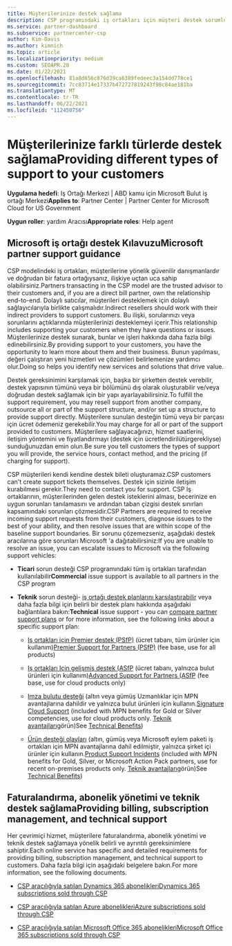 ```yaml
---
title: Müşterilerinize destek sağlama
description: CSP programındaki iş ortakları için müşteri destek sorumlulukları hakkında bilgi edinin. Faturalandırma, abonelik yönetimi ve teknik sorunlar için desteği içerir.
ms.service: partner-dashboard
ms.subservice: partnercenter-csp
author: Kim-Davis
ms.author: kimnich
ms.topic: article
ms.localizationpriority: medium
ms.custom: SEOAPR.20
ms.date: 01/22/2021
ms.openlocfilehash: 81a8d656c876d39ca6389fedeec3a154dd778ce1
ms.sourcegitcommit: 7cc83714e17337b472727819243f98c84ae181ba
ms.translationtype: MT
ms.contentlocale: tr-TR
ms.lasthandoff: 06/22/2021
ms.locfileid: "112450756"
---
```

# <a name="providing-different-types-of-support-to-your-customers"></a><span data-ttu-id="3ee5d-104">Müşterilerinize farklı türlerde destek sağlama</span><span class="sxs-lookup"><span data-stu-id="3ee5d-104">Providing different types of support to your customers</span></span>

<span data-ttu-id="3ee5d-105">**Uygulama hedefi**: Iş Ortağı Merkezi | ABD kamu için Microsoft Bulut iş ortağı Merkezi</span><span class="sxs-lookup"><span data-stu-id="3ee5d-105">**Applies to**: Partner Center | Partner Center for Microsoft Cloud for US Government</span></span>

<span data-ttu-id="3ee5d-106">**Uygun roller**: yardım Aracısı</span><span class="sxs-lookup"><span data-stu-id="3ee5d-106">**Appropriate roles**: Help agent</span></span>

## <a name="microsoft-partner-support-guidance"></a><span data-ttu-id="3ee5d-107">Microsoft iş ortağı destek Kılavuzu</span><span class="sxs-lookup"><span data-stu-id="3ee5d-107">Microsoft partner support guidance</span></span>

<span data-ttu-id="3ee5d-108">CSP modelindeki iş ortakları, müşterilerine yönelik güvenilir danışmanlardır ve doğrudan bir fatura ortağıysanız, ilişkiye uçtan uca sahip olabilirsiniz.</span><span class="sxs-lookup"><span data-stu-id="3ee5d-108">Partners transacting in the CSP model are the trusted advisor to their customers and, if you are a direct bill partner, own the relationship end-to-end.</span></span> <span data-ttu-id="3ee5d-109">Dolaylı satıcılar, müşterileri desteklemek için dolaylı sağlayıcılarıyla birlikte çalışmalıdır.</span><span class="sxs-lookup"><span data-stu-id="3ee5d-109">Indirect resellers should work with their indirect providers to support customers.</span></span> <span data-ttu-id="3ee5d-110">Bu ilişki, sorularınızı veya sorunlarını açtıklarında müşterilerinizi desteklemeyi içerir.</span><span class="sxs-lookup"><span data-stu-id="3ee5d-110">This relationship includes supporting your customers when they have questions or issues.</span></span> <span data-ttu-id="3ee5d-111">Müşterilerinize destek sunarak, bunlar ve işleri hakkında daha fazla bilgi edinebilirsiniz.</span><span class="sxs-lookup"><span data-stu-id="3ee5d-111">By providing support to your customers, you have the opportunity to learn more about them and their business.</span></span> <span data-ttu-id="3ee5d-112">Bunun yapılması, değeri çalıştıran yeni hizmetleri ve çözümleri belirlemenize yardımcı olur.</span><span class="sxs-lookup"><span data-stu-id="3ee5d-112">Doing so helps you identify new services and solutions that drive value.</span></span>

<span data-ttu-id="3ee5d-113">Destek gereksinimini karşılamak için, başka bir şirketten destek verebilir, destek yapısının tümünü veya bir bölümünü dış olarak oluşturabilir ve/veya doğrudan destek sağlamak için bir yapı ayarlayabilirsiniz.</span><span class="sxs-lookup"><span data-stu-id="3ee5d-113">To fulfill the support requirement, you may resell support from another company, outsource all or part of the support structure, and/or set up a structure to provide support directly.</span></span> <span data-ttu-id="3ee5d-114">Müşterilere sunulan desteğin tümü veya bir parçası için ücret ödemeniz gerekebilir.</span><span class="sxs-lookup"><span data-stu-id="3ee5d-114">You may charge for all or part of the support provided to customers.</span></span> <span data-ttu-id="3ee5d-115">Müşterilere sağlayacağınızı, hizmet saatlerini, iletişim yöntemini ve fiyatlandırmayı (destek için ücretlendirilütürgerekliyse) sunduğunuzdan emin olun.</span><span class="sxs-lookup"><span data-stu-id="3ee5d-115">Be sure you tell customers the types of support you will provide, the service hours, contact method, and the pricing (if charging for support).</span></span>

<span data-ttu-id="3ee5d-116">CSP müşterileri kendi kendine destek bileti oluşturamaz.</span><span class="sxs-lookup"><span data-stu-id="3ee5d-116">CSP customers can't create support tickets themselves.</span></span> <span data-ttu-id="3ee5d-117">Destek için sizinle iletişim kurabilmesi gerekir.</span><span class="sxs-lookup"><span data-stu-id="3ee5d-117">They need to contact you for support.</span></span> <span data-ttu-id="3ee5d-118">CSP Iş ortaklarının, müşterilerinden gelen destek isteklerini alması, becerinize en uygun sorunları tanılamasını ve ardından taban çizgisi destek sınırları kapsamındaki sorunları çözmesidir.</span><span class="sxs-lookup"><span data-stu-id="3ee5d-118">CSP Partners are required to receive incoming support requests from their customers, diagnose issues to the best of your ability, and then resolve issues that are within scope of the baseline support boundaries.</span></span> <span data-ttu-id="3ee5d-119">Bir sorunu çözemezseniz, aşağıdaki destek aracılarına göre sorunları Microsoft 'a dağıtabilirsiniz:</span><span class="sxs-lookup"><span data-stu-id="3ee5d-119">If you are unable to resolve an issue, you can escalate issues to Microsoft via the following support vehicles:</span></span>

- <span data-ttu-id="3ee5d-120">**Ticari** sorun desteği CSP programındaki tüm iş ortakları tarafından kullanılabilir</span><span class="sxs-lookup"><span data-stu-id="3ee5d-120">**Commercial** issue support is available to all partners in the CSP program</span></span>

- <span data-ttu-id="3ee5d-121">**Teknik** sorun desteği- [iş ortağı destek planlarını karşılaştırabilir](https://partner.microsoft.com/support/partnersupport) veya daha fazla bilgi için belirli bir destek planı hakkında aşağıdaki bağlantılara bakın:</span><span class="sxs-lookup"><span data-stu-id="3ee5d-121">**Technical** issue support - you can [compare partner support plans](https://partner.microsoft.com/support/partnersupport) or for more information, see the following links  about a specific support plan:</span></span>

  - <span data-ttu-id="3ee5d-122">[Iş ortakları için Premier destek (PSfP)](https://partner.microsoft.com/support/microsoft-services-premier-support) (ücret tabanı, tüm ürünler için kullanım)</span><span class="sxs-lookup"><span data-stu-id="3ee5d-122">[Premier Support for Partners (PSfP)](https://partner.microsoft.com/support/microsoft-services-premier-support) (fee base, use for all products)</span></span>

  - <span data-ttu-id="3ee5d-123">[Iş ortakları Için gelişmiş destek (ASfP](https://partner.microsoft.com/support/advanced-cloud-support) (ücret tabanı, yalnızca bulut ürünleri için kullanım)</span><span class="sxs-lookup"><span data-stu-id="3ee5d-123">[Advanced Support for Partners (ASfP](https://partner.microsoft.com/support/advanced-cloud-support) (fee base, use for cloud products only)</span></span>

  - <span data-ttu-id="3ee5d-124">[Imza bulutu desteği](manage-your-partner-network-benefits.md) (altın veya gümüş Uzmanlıklar için MPN avantajlarına dahildir ve yalnızca bulut ürünleri için kullanın.</span><span class="sxs-lookup"><span data-stu-id="3ee5d-124">[Signature Cloud Support](manage-your-partner-network-benefits.md) (included with MPN benefits for Gold or Silver competencies, use for cloud products only.</span></span> <span data-ttu-id="3ee5d-125">[Teknik avantajları](mpn-benefits-technical-support.md)görün)</span><span class="sxs-lookup"><span data-stu-id="3ee5d-125">See [Technical Benefits](mpn-benefits-technical-support.md))</span></span>

  - <span data-ttu-id="3ee5d-126">[Ürün desteği olayları](manage-your-partner-network-benefits.md) (altın, gümüş veya Microsoft eylem paketi iş ortakları için MPN avantajlarına dahil edilmiştir, yalnızca şirket içi ürünler için kullanın.</span><span class="sxs-lookup"><span data-stu-id="3ee5d-126">[Product Support Incidents](manage-your-partner-network-benefits.md) (included with MPN benefits for Gold, Silver, or Microsoft Action Pack partners, use for recent on-premises products only.</span></span> <span data-ttu-id="3ee5d-127">[Teknik avantajları](mpn-benefits-technical-support.md)görün)</span><span class="sxs-lookup"><span data-stu-id="3ee5d-127">See [Technical Benefits](mpn-benefits-technical-support.md))</span></span>

## <a name="providing-billing-subscription-management-and-technical-support"></a><span data-ttu-id="3ee5d-128">Faturalandırma, abonelik yönetimi ve teknik destek sağlama</span><span class="sxs-lookup"><span data-stu-id="3ee5d-128">Providing billing, subscription management, and technical support</span></span> 

<span data-ttu-id="3ee5d-129">Her çevrimiçi hizmet, müşterilere faturalandırma, abonelik yönetimi ve teknik destek sağlamaya yönelik belirli ve ayrıntılı gereksinimlere sahiptir.</span><span class="sxs-lookup"><span data-stu-id="3ee5d-129">Each online service has specific and detailed requirements for providing billing, subscription management, and technical support to customers.</span></span> <span data-ttu-id="3ee5d-130">Daha fazla bilgi için aşağıdaki belgelere bakın.</span><span class="sxs-lookup"><span data-stu-id="3ee5d-130">For more information, see the following documents.</span></span>

- [<span data-ttu-id="3ee5d-131">CSP aracılığıyla satılan Dynamics 365 abonelikleri</span><span class="sxs-lookup"><span data-stu-id="3ee5d-131">Dynamics 365 subscriptions sold through CSP</span></span>](https://www.microsoftpartnercommunity.com/t5/CSP/Microsoft-Partner-Support-Guidance/m-p/5262#M30)

- [<span data-ttu-id="3ee5d-132">CSP aracılığıyla satılan Azure abonelikleri</span><span class="sxs-lookup"><span data-stu-id="3ee5d-132">Azure subscriptions sold through CSP</span></span>](https://www.microsoftpartnercommunity.com/t5/CSP/Microsoft-Partner-Support-Guidance/m-p/5263#M31)

- [<span data-ttu-id="3ee5d-133">CSP aracılığıyla satılan Microsoft Office 365 abonelikleri</span><span class="sxs-lookup"><span data-stu-id="3ee5d-133">Microsoft Office 365 subscriptions sold through CSP</span></span>](https://www.microsoftpartnercommunity.com/t5/CSP/Microsoft-Partner-Support-Guidance/m-p/5264#M32)
